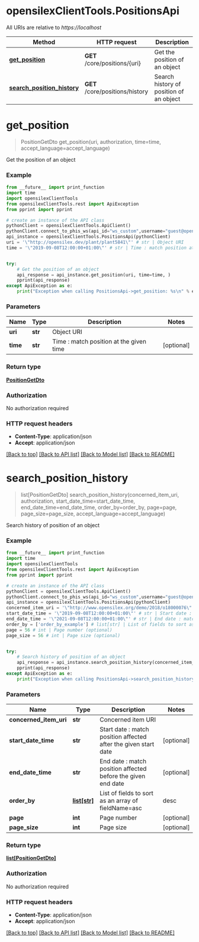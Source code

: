 # opensilexClientTools.PositionsApi

All URIs are relative to *https://localhost*

Method | HTTP request | Description
------------- | ------------- | -------------
[**get_position**](PositionsApi.md#get_position) | **GET** /core/positions/{uri} | Get the position of an object
[**search_position_history**](PositionsApi.md#search_position_history) | **GET** /core/positions/history | Search history of position of an object


# **get_position**
> PositionGetDto get_position(uri, authorization, time=time, accept_language=accept_language)

Get the position of an object



### Example
```python
from __future__ import print_function
import time
import opensilexClientTools
from opensilexClientTools.rest import ApiException
from pprint import pprint

# create an instance of the API class
pythonClient = opensilexClientTools.ApiClient()
pythonClient.connect_to_phis_ws(api_id="ws_custom",username="guest@opensilex.org",password="guest",host="https://localhost")
api_instance = opensilexClientTools.PositionsApi(pythonClient)
uri = '\"http://opensilex.dev/plant/plant5841\"' # str | Object URI
time = '\"2019-09-08T12:00:00+01:00\"' # str | Time : match position at the given time (optional)


try:
    # Get the position of an object
    api_response = api_instance.get_position(uri, time=time, )
    pprint(api_response)
except ApiException as e:
    print("Exception when calling PositionsApi->get_position: %s\n" % e)
```

### Parameters

Name | Type | Description  | Notes
------------- | ------------- | ------------- | -------------
 **uri** | **str**| Object URI | 
 **time** | **str**| Time : match position at the given time | [optional] 


### Return type

[**PositionGetDto**](PositionGetDto.md)

### Authorization

No authorization required

### HTTP request headers

 - **Content-Type**: application/json
 - **Accept**: application/json

[[Back to top]](#) [[Back to API list]](../README.md#documentation-for-api-endpoints) [[Back to Model list]](../README.md#documentation-for-models) [[Back to README]](../README.md)

# **search_position_history**
> list[PositionGetDto] search_position_history(concerned_item_uri, authorization, start_date_time=start_date_time, end_date_time=end_date_time, order_by=order_by, page=page, page_size=page_size, accept_language=accept_language)

Search history of position of an object



### Example
```python
from __future__ import print_function
import time
import opensilexClientTools
from opensilexClientTools.rest import ApiException
from pprint import pprint

# create an instance of the API class
pythonClient = opensilexClientTools.ApiClient()
pythonClient.connect_to_phis_ws(api_id="ws_custom",username="guest@opensilex.org",password="guest",host="https://localhost")
api_instance = opensilexClientTools.PositionsApi(pythonClient)
concerned_item_uri = '\"http://www.opensilex.org/demo/2018/o18000076\"' # str | Concerned item URI
start_date_time = '\"2019-09-08T12:00:00+01:00\"' # str | Start date : match position affected after the given start date (optional)
end_date_time = '\"2021-09-08T12:00:00+01:00\"' # str | End date : match position affected before the given end date (optional)
order_by = ['order_by_example'] # list[str] | List of fields to sort as an array of fieldName=asc|desc (optional)
page = 56 # int | Page number (optional)
page_size = 56 # int | Page size (optional)


try:
    # Search history of position of an object
    api_response = api_instance.search_position_history(concerned_item_uri, start_date_time=start_date_time, end_date_time=end_date_time, order_by=order_by, page=page, page_size=page_size, )
    pprint(api_response)
except ApiException as e:
    print("Exception when calling PositionsApi->search_position_history: %s\n" % e)
```

### Parameters

Name | Type | Description  | Notes
------------- | ------------- | ------------- | -------------
 **concerned_item_uri** | **str**| Concerned item URI | 
 **start_date_time** | **str**| Start date : match position affected after the given start date | [optional] 
 **end_date_time** | **str**| End date : match position affected before the given end date | [optional] 
 **order_by** | [**list[str]**](str.md)| List of fields to sort as an array of fieldName&#x3D;asc|desc | [optional] 
 **page** | **int**| Page number | [optional] 
 **page_size** | **int**| Page size | [optional] 


### Return type

[**list[PositionGetDto]**](PositionGetDto.md)

### Authorization

No authorization required

### HTTP request headers

 - **Content-Type**: application/json
 - **Accept**: application/json

[[Back to top]](#) [[Back to API list]](../README.md#documentation-for-api-endpoints) [[Back to Model list]](../README.md#documentation-for-models) [[Back to README]](../README.md)

